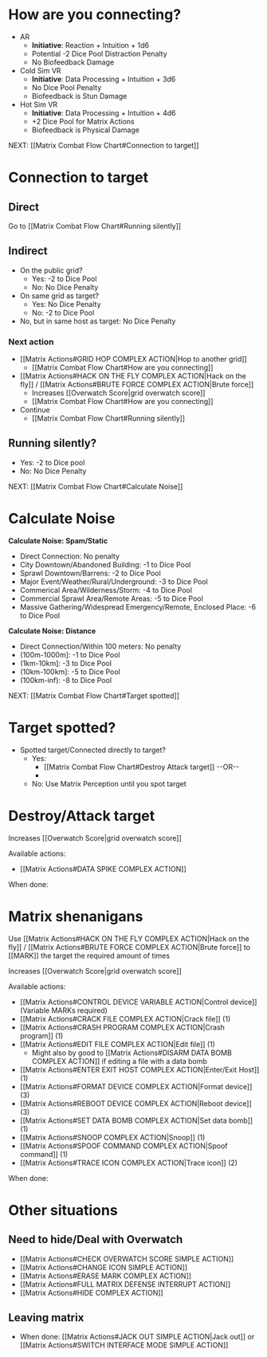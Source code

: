 # How are you connecting?
* AR
	* **Initiative**: Reaction + Intuition + 1d6
	* Potential -2 Dice Pool Distraction Penalty
	* No Biofeedback Damage
* Cold Sim VR
	* **Initiative**: Data Processing + Intuition + 3d6
	* No Dice Pool Penalty
	* Biofeedback is Stun Damage
* Hot Sim VR
	* **Initiative**: Data Processing + Intuition + 4d6
	* +2 Dice Pool for Matrix Actions
	* Biofeedback is Physical Damage

NEXT: [[Matrix Combat Flow Chart#Connection to target]]

# Connection to target
## Direct
Go to [[Matrix Combat Flow Chart#Running silently]]

## Indirect
* On the public grid?
	* Yes: -2 to Dice Pool
	* No: No Dice Penalty
* On same grid as target?
	* Yes: No Dice Penalty
	* No: -2 to Dice Pool
* No, but in same host as target: No Dice Penalty
### Next action
* [[Matrix Actions#GRID HOP COMPLEX ACTION|Hop to another grid]]
	* [[Matrix Combat Flow Chart#How are you connecting]]
* [[Matrix Actions#HACK ON THE FLY COMPLEX ACTION|Hack on the fly]] / [[Matrix Actions#BRUTE FORCE COMPLEX ACTION|Brute force]]
	* Increases [[Overwatch Score|grid overwatch score]]
	* [[Matrix Combat Flow Chart#How are you connecting]]
* Continue
	* [[Matrix Combat Flow Chart#Running silently]]

## Running silently?
* Yes: -2 to Dice pool
* No: No Dice Penalty

NEXT: [[Matrix Combat Flow Chart#Calculate Noise]]

# Calculate Noise
**Calculate Noise: Spam/Static**
* Direct Connection: No penalty
* City Downtown/Abandoned Building: -1 to Dice Pool
* Sprawl Downtown/Barrens: -2 to Dice Pool
* Major Event/Weather/Rural/Underground: -3 to Dice Pool
* Commerical Area/Wilderness/Storm: -4 to Dice Pool
* Commercial Sprawl Area/Remote Areas: -5  to Dice Pool
* Massive Gathering/Widespread Emergency/Remote, Enclosed Place: -6 to Dice Pool

**Calculate Noise: Distance**
* Direct Connection/Within 100 meters: No penalty
* (100m-1000m]: -1 to Dice Pool
* (1km-10km]: -3 to Dice Pool
* (10km-100km]: -5 to Dice Pool
* (100km-inf): -8 to Dice Pool

NEXT: [[Matrix Combat Flow Chart#Target spotted]]

# Target spotted?
* Spotted target/Connected directly to target?
	* Yes:
		* [[Matrix Combat Flow Chart#Destroy Attack target]]
		--OR--
		* 
	* No: Use Matrix Perception until you spot target

# Destroy/Attack target
 Increases [[Overwatch Score|grid overwatch score]]

Available actions:
* [[Matrix Actions#DATA SPIKE COMPLEX ACTION]]

When done:

# Matrix shenanigans
Use [[Matrix Actions#HACK ON THE FLY COMPLEX ACTION|Hack on the fly]] / [[Matrix Actions#BRUTE FORCE COMPLEX ACTION|Brute force]] to [[MARK]] the target the required amount of times

Increases [[Overwatch Score|grid overwatch score]]

Available actions:
* [[Matrix Actions#CONTROL DEVICE VARIABLE ACTION|Control device]] (Variable MARKs required)
* [[Matrix Actions#CRACK FILE COMPLEX ACTION|Crack file]] (1)
* [[Matrix Actions#CRASH PROGRAM COMPLEX ACTION|Crash program]] (1)
* [[Matrix Actions#EDIT FILE COMPLEX ACTION|Edit file]] (1)
	* Might also by good to [[Matrix Actions#DISARM DATA BOMB COMPLEX ACTION]] if editing a file with a data bomb
* [[Matrix Actions#ENTER EXIT HOST COMPLEX ACTION|Enter/Exit Host]] (1)
* [[Matrix Actions#FORMAT DEVICE COMPLEX ACTION|Format device]] (3)
* [[Matrix Actions#REBOOT DEVICE COMPLEX ACTION|Reboot device]] (3)
* [[Matrix Actions#SET DATA BOMB COMPLEX ACTION|Set data bomb]] (1)
* [[Matrix Actions#SNOOP COMPLEX ACTION|Snoop]] (1)
* [[Matrix Actions#SPOOF COMMAND COMPLEX ACTION|Spoof command]] (1)
* [[Matrix Actions#TRACE ICON COMPLEX ACTION|Trace icon]] (2)

When done:

# Other situations
## Need to hide/Deal with Overwatch
* [[Matrix Actions#CHECK OVERWATCH SCORE SIMPLE ACTION]]
* [[Matrix Actions#CHANGE ICON SIMPLE ACTION]]
* [[Matrix Actions#ERASE MARK COMPLEX ACTION]]
* [[Matrix Actions#FULL MATRIX DEFENSE INTERRUPT ACTION]]
* [[Matrix Actions#HIDE COMPLEX ACTION]]

## Leaving matrix
* When done: [[Matrix Actions#JACK OUT SIMPLE ACTION|Jack out]] or [[Matrix Actions#SWITCH INTERFACE MODE SIMPLE ACTION]]

